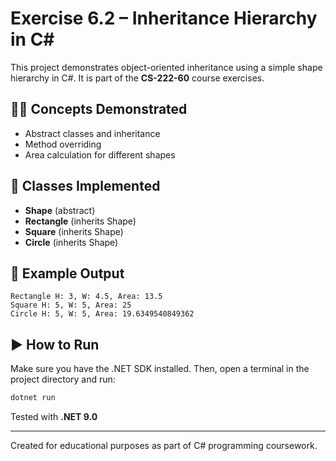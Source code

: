 # Exercise 6.2 – Inheritance Hierarchy in C#

This project demonstrates object-oriented inheritance using a simple shape hierarchy in C#. It is part of the **CS-222-60** course exercises.

## 👨‍🏫 Concepts Demonstrated
- Abstract classes and inheritance
- Method overriding
- Area calculation for different shapes

## 📁 Classes Implemented
- **Shape** (abstract)
- **Rectangle** (inherits Shape)
- **Square** (inherits Shape)
- **Circle** (inherits Shape)

## 🧪 Example Output
```
Rectangle H: 3, W: 4.5, Area: 13.5
Square H: 5, W: 5, Area: 25
Circle H: 5, W: 5, Area: 19.6349540849362
```

## ▶️ How to Run
Make sure you have the .NET SDK installed. Then, open a terminal in the project directory and run:
```bash
dotnet run
```

Tested with **.NET 9.0**

---

Created for educational purposes as part of C# programming coursework.

